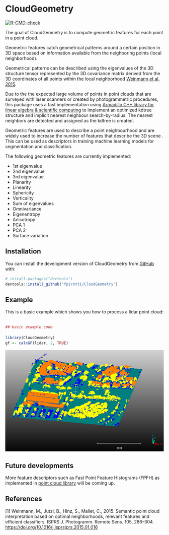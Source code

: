 # CloudGeometry

<!-- badges: start -->

[![R-CMD-check](https://github.com/fpirotti/CloudGeometry/actions/workflows/R-CMD-check.yaml/badge.svg)](https://github.com/fpirotti/CloudGeometry/actions/workflows/R-CMD-check.yaml)
<!-- badges: end -->

The goal of CloudGeometry is to compute geometric features for each point in a point cloud. 

Geometric features catch geometrical patterns around a certain 
position in 3D space based on information available from the
neighboring points (local neighborhood).

Geometrical patterns can be described using the eigenvalues of the 
3D structure tensor  represented by the 3D covariance matrix derived from the 3D coordinates of all points within the local neighborhood 
[Weinmann et al. 2015](#1).

Due to the the expected large volume of points in point clouds that
are surveyed with laser scanners or created by photogrammetric 
procedures, this package uses a fast implementation using
[Armadillo C++ library for linear algebra & scientific computing](https://arma.sourceforge.net/) to implement an 
optimized kdtree structure and implicit nearest neighbour
search-by-radius. The nearest neighbors are detected and assigned as 
the kdtree  is created.

Geometric features are used to describe a point neighbourhood and are widely used to increase the number of features that describe the 3D scene . This can be used as descriptors in training machine learning models for segmentation and classification.

The following geometric features are currently implemented:

-   1st eigenvalue
-   2nd eigenvalue
-   3rd eigenvalue
-   Planarity
-   Linearity
-   Sphericity
-   Verticality
-   Sum of eigenvalues
-   Omnivariance
-   Eigenentropy
-   Anisotropy
-   PCA 1
-   PCA 2
-   Surface variation


## Installation

You can install the development version of CloudGeometry from [GitHub](https://github.com/) with:

``` r
# install.packages("devtools")
devtools::install_github("fpirotti/CloudGeometry")
```

## Example

This is a basic example which shows you how to process a lidar point cloud:

``` r

## basic example code

library(CloudGeometry)
gf <- calcGF(lidar, 2, TRUE)

```

![](images/clipboard-3962452338.png)



## Future developments

More feature descriptors such as Fast Point Feature Histograms (FPFH)
 as implemented in [point cloud library](https://pcl.readthedocs.io/) will be
 coming up.


## References

<a id="1">[1]</a>   Weinmann, M., Jutzi, B., Hinz, S., Mallet, C., 2015. Semantic
point cloud interpretation based on optimal neighborhoods,
relevant features and efficient classifiers. ISPRS J. Photogramm.
Remote Sens. 105, 286–304.
https://doi.org/10.1016/j.isprsjprs.2015.01.016

